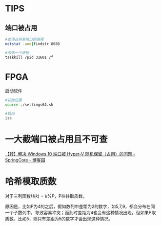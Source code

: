 # TIPS
## 端口被占用
```bash
#查询占用某端口的进程
netstat -ano|findstr 8080

#杀死一个进程
taskkill /pid 31601 /f
```
# FPGA
启动软件

```bash
#初始设置
source ./settings64.sh

#启动
ise
```

# 一大截端口被占用且不可查

[【转】解决 Windows 10 端口被 Hyper-V 随机保留（占用）的问题 - SpringCore - 博客园](https://www.cnblogs.com/fanqisoft/p/17071121.html)

# 哈希模取质数

对于三列函数$H(k)=k\%P$，P往往取质数。

原因是，比如P为4的之后，假如数列中差距为2的数字，如5,7,9，都会分布在同一个子数列中，导致容易冲突；而此时差距为4也会有这种情况出现。但如果P取质数，比如5，则只有差距为5的数字才会出现这种情况。
























